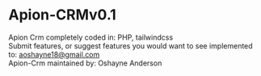 # Apion-CRMv0.1
Apion Crm completely coded in: PHP, tailwindcss
<br>
Submit features, or suggest features you would want to see implemented 
<br>
to: aoshayne18@gmail.com
<br>
Apion-Crm maintained by: Oshayne Anderson
